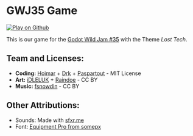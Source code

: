 GWJ35 Game
==========

[![Play on Github](https://img.shields.io/badge/Play-on%20github.io-181717?style=flat-square&logo=github)](https://paspartout.github.io/GWJ35_rainthieves/)

This is our game for the [Godot Wild Jam #35](https://itch.io/jam/godot-wild-jam-35) with the Theme *Lost Tech*.

Team and Licenses:
------------------

- **Coding:**  [Hoimar](https://hoimar.itch.io/) + [Drk](https://drk66.itch.io) + [Paspartout](https://paspartout.itch.io) - MIT License
- **Art:** [iDLELUK](https://idleluk.itch.io/) + [Raindoe](https://rainedoe.itch.io/) - CC BY
- **Music:** [fsnowdin](https://fsnowdin.itch.io/) - CC BY

Other Attributions:
-------------------

- Sounds: Made with [sfxr.me](http://sfxr.me/)
- Font: [Equipment Pro from somepx](https://somepx.itch.io/humble-fonts-free)
